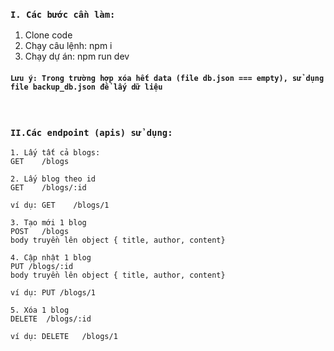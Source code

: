 ### `I. Các bước cần làm:`
1. Clone code
2. Chạy câu lệnh: npm i
3. Chạy dự án: npm run dev

#### `Lưu ý: Trong trường hợp xóa hết data (file db.json === empty), sử dụng file backup_db.json để lấy dữ liệu`

&nbsp;

 ### `II.Các endpoint (apis) sử dụng:`
 ```
1. Lấy tất cả blogs:
GET    /blogs

2. Lấy blog theo id
GET    /blogs/:id

ví dụ: GET    /blogs/1

3. Tạo mới 1 blog
POST   /blogs
body truyền lên object { title, author, content}

4. Cập nhật 1 blog
PUT /blogs/:id
body truyền lên object { title, author, content}

ví dụ: PUT /blogs/1

5. Xóa 1 blog
DELETE  /blogs/:id

ví dụ: DELETE   /blogs/1
```

